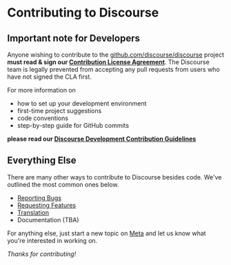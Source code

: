# Contributing to Discourse

## Important note for Developers

Anyone wishing to contribute to the [github.com/discourse/discourse](https://github.com/discourse/discourse) project **must read & sign our [Contribution License Agreement](http://www.discourse.org/cla)**. The Discourse team is legally prevented from accepting any pull requests from users who have not signed the CLA first.

For more information on

- how to set up your development environment
- first-time project suggestions
- code conventions
- step-by-step guide for GitHub commits

**please read our [Discourse Development Contribution Guidelines](https://meta.discourse.org/t/discourse-development-contribution-guidelines/3823)**

## Everything Else

There are many other ways to contribute to Discourse besides code. We've outlined the most common ones below.

- [Reporting Bugs](https://meta.discourse.org/t/how-to-make-bug-reports-for-discourse/33070)
- [Requesting Features](https://meta.discourse.org/t/how-to-request-new-features-for-discourse/32986)
- [Translation](https://meta.discourse.org/t/contribute-a-translation-to-discourse/14882)
- Documentation (TBA)

For anything else, just start a new topic on [Meta](https://meta.discourse.org/) and let us know what you're interested in working on.

*Thanks for contributing!*
